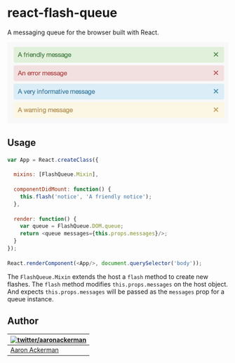 # react-flash-queue

A messaging queue for the browser built with React.

![Example flash messages](https://raw.githubusercontent.com/aackerman/react-flash-queue/master/src/images/example.png)

## Usage

```js
var App = React.createClass({

  mixins: [FlashQueue.Mixin],

  componentDidMount: function() {
    this.flash('notice', 'A friendly notice');
  },

  render: function() {
    var queue = FlashQueue.DOM.queue;
    return <queue messages={this.props.messages}/>;
  }
});

React.renderComponent(<App/>, document.querySelector('body'));
```

The `FlashQueue.Mixin` extends the host a `flash` method to create new flashes. The `flash` method modifies `this.props.messages` on the host object. And expects `this.props.messages` will be passed as the `messages` prop for a queue instance.

## Author

| [![twitter/_aaronackerman_](http://gravatar.com/avatar/c73ff9c7e654647b2b339d9e08b52143?s=70)](http://twitter.com/_aaronackerman_ "Follow @_aaronackerman_ on Twitter") |
|---|
| [Aaron Ackerman](https://twitter.com/_aaronackerman_) |
